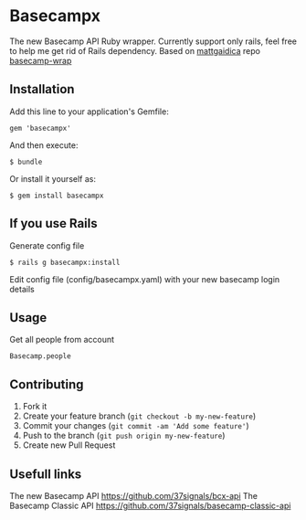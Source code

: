 # Basecampx

The new Basecamp API Ruby wrapper.
Currently support only rails, feel free to help me get rid of Rails dependency.
Based on [mattgaidica](https://github.com/mattgaidica) repo [basecamp-wrap](https://github.com/mattgaidica/basecamp-wrap)

## Installation

Add this line to your application's Gemfile:

    gem 'basecampx'

And then execute:

    $ bundle

Or install it yourself as:

    $ gem install basecampx

## If you use Rails

Generate config file

    $ rails g basecampx:install

Edit config file (config/basecampx.yaml) with your new basecamp login details

## Usage

Get all people from account

    Basecamp.people

## Contributing

1. Fork it
2. Create your feature branch (`git checkout -b my-new-feature`)
3. Commit your changes (`git commit -am 'Add some feature'`)
4. Push to the branch (`git push origin my-new-feature`)
5. Create new Pull Request


## Usefull links

The new Basecamp API https://github.com/37signals/bcx-api
The Basecamp Classic API https://github.com/37signals/basecamp-classic-api